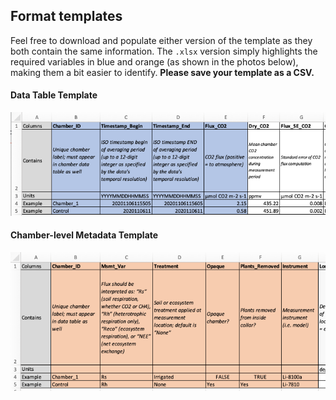## Format templates

Feel free to download and populate either version of the template as they both contain the same information. The `.xlsx` version simply highlights the required variables in blue and orange (as shown in the photos below), making them a bit easier to identify. **Please save your template as a CSV.**

#### Data Table Template
![](https://github.com/ess-dive-community/essdive-soil-respiration/blob/main/templates/data_template.png)

#### Chamber-level Metadata Template
![](https://github.com/ess-dive-community/essdive-soil-respiration/blob/main/templates/chammetadata_template.png)
